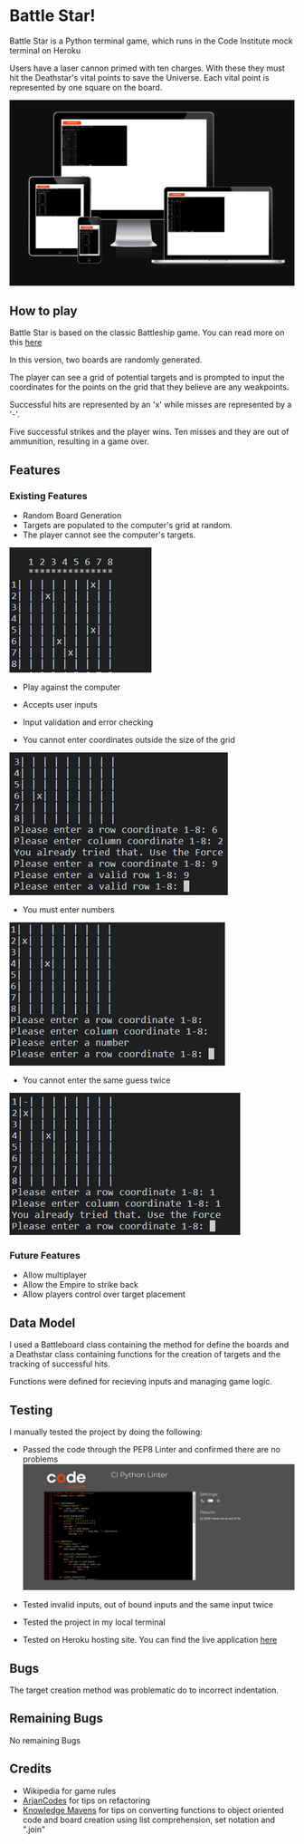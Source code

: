 # Battle Star!

Battle Star is a Python terminal game, which runs in the Code Institute mock terminal on Heroku

Users have a laser cannon primed with ten charges. With these they must hit the Deathstar's vital points to save the Universe. Each vital point is represented by one square on the board.

![Picture of live program](assets/images/deathstar4.PNG)

## How to play

Battle Star is based on the classic Battleship game. You can read more on this [here](https://en.wikipedia.org/wiki/Battleship_(game))

In this version, two boards are randomly generated.

The player can see a grid of potential targets and is prompted to input the coordinates for the points on the grid that they believe are any weakpoints.

Successful hits are represented by an 'x' while misses are represented by a '-'.

Five successful strikes and the player wins. Ten misses and they are out of ammunition, resulting in a game over.


## Features

### Existing Features

* Random Board Generation
 * Targets are populated to the computer's grid at random.
 * The player cannot see the computer's targets.

![Randomly generated computer targets](assets/images/deathstar.PNG)

* Play against the computer
* Accepts user inputs

* Input validation and error checking
 * You cannot enter coordinates outside the size of the grid

![Randomly generated computer targets](assets/images/deathstar3.PNG)
 
 * You must enter numbers

 ![Randomly generated computer targets](assets/images/deathstar1.PNG)

 * You cannot enter the same guess twice

 ![Randomly generated computer targets](assets/images/deathstar2.PNG)

### Future Features

* Allow multiplayer
* Allow the Empire to strike back
* Allow players control over target placement

## Data Model

I used a Battleboard class containing the method for define the boards and a Deathstar class containing functions for the creation of targets and the tracking of successful hits.

Functions were defined for recieving inputs and managing game logic.

## Testing

I manually tested the project by doing the following:
* Passed the code through the PEP8 Linter and confirmed there are no problems
![Randomly generated computer targets](assets/images/lintertest.PNG)

* Tested invalid inputs, out of bound inputs and the same input twice
* Tested the project in my local terminal
* Tested on Heroku hosting site. You can find the live application [here](https://battlestar-5603f3628e7a.herokuapp.com/)

## Bugs
The target creation method was problematic do to incorrect indentation. 

## Remaining Bugs
No remaining Bugs

## Credits
* Wikipedia for game rules
* [ArjanCodes](https://www.youtube.com/watch?v=u3yo-TjeIDg) for tips on refactoring
* [Knowledge Mavens](https://www.youtube.com/@KnowledgeMavens) for tips on converting functions to object oriented code and board creation using list comprehension, set notation and  ".join"




